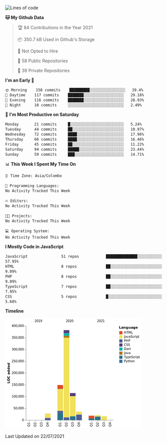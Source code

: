 
<!--START_SECTION:waka-->
![Lines of code](https://img.shields.io/badge/From%20Hello%20World%20I%27ve%20Written-769279%20lines%20of%20code-blue)

**🐱 My Github Data** 

> 🏆 84 Contributions in the Year 2021
 > 
> 📦 350.7 kB Used in Github's Storage 
 > 
> 🚫 Not Opted to Hire
 > 
> 📜 58 Public Repositories 
 > 
> 🔑 39 Private Repositories  
 > 
**I'm an Early 🐤** 

```text
🌞 Morning    158 commits    █████████░░░░░░░░░░░░░░░░   39.4% 
🌆 Daytime    117 commits    ███████░░░░░░░░░░░░░░░░░░   29.18% 
🌃 Evening    116 commits    ███████░░░░░░░░░░░░░░░░░░   28.93% 
🌙 Night      10 commits     ░░░░░░░░░░░░░░░░░░░░░░░░░   2.49%

```
📅 **I'm Most Productive on Saturday** 

```text
Monday       21 commits     █░░░░░░░░░░░░░░░░░░░░░░░░   5.24% 
Tuesday      44 commits     ██░░░░░░░░░░░░░░░░░░░░░░░   10.97% 
Wednesday    72 commits     ████░░░░░░░░░░░░░░░░░░░░░   17.96% 
Thursday     66 commits     ████░░░░░░░░░░░░░░░░░░░░░   16.46% 
Friday       45 commits     ██░░░░░░░░░░░░░░░░░░░░░░░   11.22% 
Saturday     94 commits     █████░░░░░░░░░░░░░░░░░░░░   23.44% 
Sunday       59 commits     ███░░░░░░░░░░░░░░░░░░░░░░   14.71%

```


📊 **This Week I Spent My Time On** 

```text
⌚︎ Time Zone: Asia/Colombo

💬 Programming Languages: 
No Activity Tracked This Week

🔥 Editors: 
No Activity Tracked This Week

🐱‍💻 Projects: 
No Activity Tracked This Week

💻 Operating System: 
No Activity Tracked This Week

```

**I Mostly Code in JavaScript** 

```text
JavaScript               51 repos            ██████████████░░░░░░░░░░░   57.95% 
HTML                     8 repos             ██░░░░░░░░░░░░░░░░░░░░░░░   9.09% 
PHP                      8 repos             ██░░░░░░░░░░░░░░░░░░░░░░░   9.09% 
TypeScript               7 repos             ██░░░░░░░░░░░░░░░░░░░░░░░   7.95% 
CSS                      5 repos             █░░░░░░░░░░░░░░░░░░░░░░░░   5.68%

```


**Timeline**

![Chart not found](https://raw.githubusercontent.com/ccweerasinghe1994/ccweerasinghe1994/master/charts/bar_graph.png) 


 Last Updated on 22/07/2021
<!--END_SECTION:waka-->

